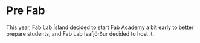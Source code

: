 # Pre Fab

This year, Fab Lab Ísland decided to start Fab Academy a bit early to better prepare students, and Fab Lab Ísafjörður decided to host it.

